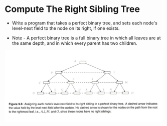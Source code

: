 # Compute The Right Sibling Tree

* Write a program that takes a perfect binary tree, and sets each node's level-next field to the node on its right, if one exists.

* Note - A perfect binary tree is a full binary tree in which all leaves are at the same depth, and in which every parent has two children.

![Right Sibling Tree Image](../../../assets/right_sibling.png)

